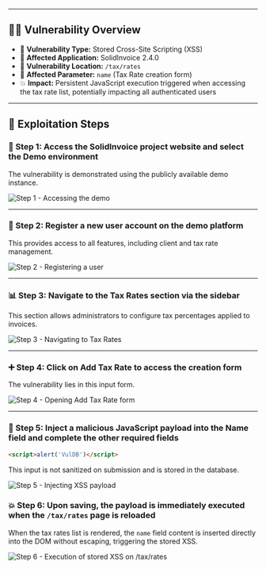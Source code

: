 

---

## 🕵️‍♂️ Vulnerability Overview

- 🐞 **Vulnerability Type:** Stored Cross-Site Scripting (XSS)  
- 🧩 **Affected Application:** SolidInvoice 2.4.0  
- 📍 **Vulnerability Location:** `/tax/rates`  
- 🧾 **Affected Parameter:** `name` (Tax Rate creation form)  
- 💥 **Impact:** Persistent JavaScript execution triggered when accessing the tax rate list, potentially impacting all authenticated users

---

## 🧪 Exploitation Steps

### 🐉 Step 1: Access the SolidInvoice project website and select the **Demo** environment

The vulnerability is demonstrated using the publicly available demo instance.

![Step 1 - Accessing the demo](stored%20xss%20client/imagens/1.png)

---

### 🧾 Step 2: Register a new user account on the demo platform

This provides access to all features, including client and tax rate management.

![Step 2 - Registering a user](stored%20xss%20client/imagens/2.png)

---

### 📊 Step 3: Navigate to the **Tax Rates** section via the sidebar

This section allows administrators to configure tax percentages applied to invoices.

![Step 3 - Navigating to Tax Rates](imagens/3.png)

---

### ➕ Step 4: Click on **Add Tax Rate** to access the creation form

The vulnerability lies in this input form.

![Step 4 - Opening Add Tax Rate form](imagens/4.png)

---

### 💉 Step 5: Inject a malicious JavaScript payload into the **Name** field and complete the other required fields

```html
<script>alert('VulDB')</script>
```

This input is not sanitized on submission and is stored in the database.

![Step 5 - Injecting XSS payload](imagens/5.png)

### 💥 Step 6: Upon saving, the payload is immediately executed when the `/tax/rates` page is reloaded

When the tax rates list is rendered, the `name` field content is inserted directly into the DOM without escaping, triggering the stored XSS.

![Step 6 - Execution of stored XSS on /tax/rates](imagens/6.png)